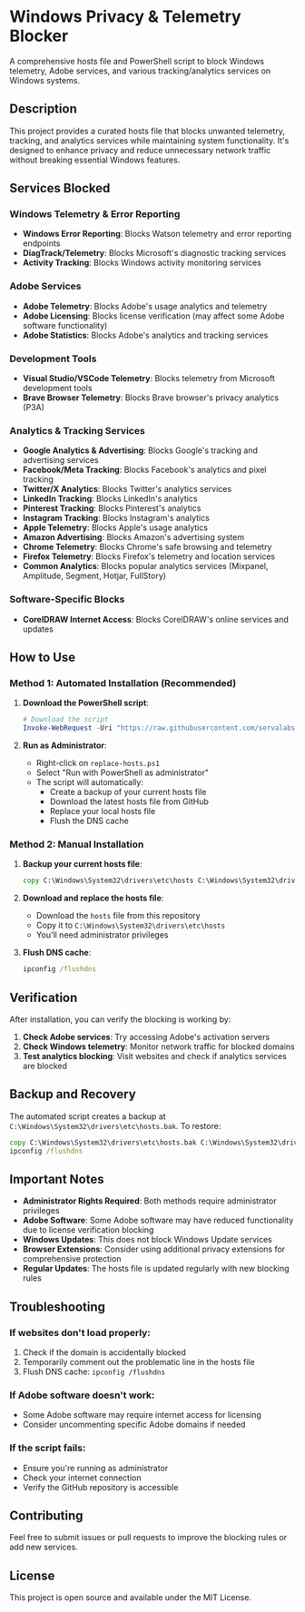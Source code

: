 # Windows Privacy & Telemetry Blocker

A comprehensive hosts file and PowerShell script to block Windows telemetry, Adobe services, and various tracking/analytics services on Windows systems.

## Description

This project provides a curated hosts file that blocks unwanted telemetry, tracking, and analytics services while maintaining system functionality. It's designed to enhance privacy and reduce unnecessary network traffic without breaking essential Windows features.

## Services Blocked

### Windows Telemetry & Error Reporting
- **Windows Error Reporting**: Blocks Watson telemetry and error reporting endpoints
- **DiagTrack/Telemetry**: Blocks Microsoft's diagnostic tracking services
- **Activity Tracking**: Blocks Windows activity monitoring services

### Adobe Services
- **Adobe Telemetry**: Blocks Adobe's usage analytics and telemetry
- **Adobe Licensing**: Blocks license verification (may affect some Adobe software functionality)
- **Adobe Statistics**: Blocks Adobe's analytics and tracking services

### Development Tools
- **Visual Studio/VSCode Telemetry**: Blocks telemetry from Microsoft development tools
- **Brave Browser Telemetry**: Blocks Brave browser's privacy analytics (P3A)

### Analytics & Tracking Services
- **Google Analytics & Advertising**: Blocks Google's tracking and advertising services
- **Facebook/Meta Tracking**: Blocks Facebook's analytics and pixel tracking
- **Twitter/X Analytics**: Blocks Twitter's analytics services
- **LinkedIn Tracking**: Blocks LinkedIn's analytics
- **Pinterest Tracking**: Blocks Pinterest's analytics
- **Instagram Tracking**: Blocks Instagram's analytics
- **Apple Telemetry**: Blocks Apple's usage analytics
- **Amazon Advertising**: Blocks Amazon's advertising system
- **Chrome Telemetry**: Blocks Chrome's safe browsing and telemetry
- **Firefox Telemetry**: Blocks Firefox's telemetry and location services
- **Common Analytics**: Blocks popular analytics services (Mixpanel, Amplitude, Segment, Hotjar, FullStory)

### Software-Specific Blocks
- **CorelDRAW Internet Access**: Blocks CorelDRAW's online services and updates

## How to Use

### Method 1: Automated Installation (Recommended)

1. **Download the PowerShell script**:
   ```powershell
   # Download the script
   Invoke-WebRequest -Uri "https://raw.githubusercontent.com/servalabs/win/main/replace-hosts.ps1" -OutFile "replace-hosts.ps1"
   ```

2. **Run as Administrator**:
   - Right-click on `replace-hosts.ps1`
   - Select "Run with PowerShell as administrator"
   - The script will automatically:
     - Create a backup of your current hosts file
     - Download the latest hosts file from GitHub
     - Replace your local hosts file
     - Flush the DNS cache

### Method 2: Manual Installation

1. **Backup your current hosts file**:
   ```cmd
   copy C:\Windows\System32\drivers\etc\hosts C:\Windows\System32\drivers\etc\hosts.backup
   ```

2. **Download and replace the hosts file**:
   - Download the `hosts` file from this repository
   - Copy it to `C:\Windows\System32\drivers\etc\hosts`
   - You'll need administrator privileges

3. **Flush DNS cache**:
   ```cmd
   ipconfig /flushdns
   ```

## Verification

After installation, you can verify the blocking is working by:

1. **Check Adobe services**: Try accessing Adobe's activation servers
2. **Check Windows telemetry**: Monitor network traffic for blocked domains
3. **Test analytics blocking**: Visit websites and check if analytics services are blocked

## Backup and Recovery

The automated script creates a backup at `C:\Windows\System32\drivers\etc\hosts.bak`. To restore:

```cmd
copy C:\Windows\System32\drivers\etc\hosts.bak C:\Windows\System32\drivers\etc\hosts
ipconfig /flushdns
```

## Important Notes

- **Administrator Rights Required**: Both methods require administrator privileges
- **Adobe Software**: Some Adobe software may have reduced functionality due to license verification blocking
- **Windows Updates**: This does not block Windows Update services
- **Browser Extensions**: Consider using additional privacy extensions for comprehensive protection
- **Regular Updates**: The hosts file is updated regularly with new blocking rules

## Troubleshooting

### If websites don't load properly:
1. Check if the domain is accidentally blocked
2. Temporarily comment out the problematic line in the hosts file
3. Flush DNS cache: `ipconfig /flushdns`

### If Adobe software doesn't work:
- Some Adobe software may require internet access for licensing
- Consider uncommenting specific Adobe domains if needed

### If the script fails:
- Ensure you're running as administrator
- Check your internet connection
- Verify the GitHub repository is accessible

## Contributing

Feel free to submit issues or pull requests to improve the blocking rules or add new services.

## License

This project is open source and available under the MIT License.